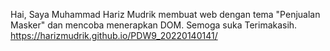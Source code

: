 Hai, Saya Muhammad Hariz Mudrik membuat web dengan tema "Penjualan Masker" dan mencoba menerapkan DOM. Semoga suka 
Terimakasih.
https://harizmudrik.github.io/PDW9_20220140141/
